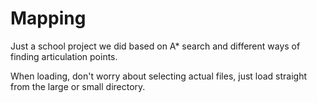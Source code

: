 # Mapping

Just a school project we did based on A* search and different ways of finding articulation points.

When loading, don't worry about selecting actual files, just load straight from the large or small directory.
